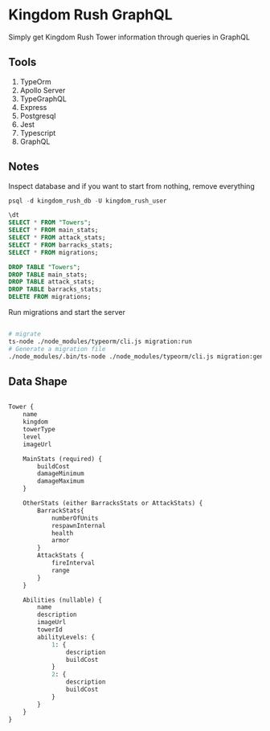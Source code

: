# Kingdom Rush GraphQL

Simply get Kingdom Rush Tower information through queries in GraphQL

## Tools

1. TypeOrm
2. Apollo Server
3. TypeGraphQL
4. Express
5. Postgresql
6. Jest
7. Typescript
8. GraphQL

## Notes

Inspect database and if you want to start from nothing, remove everything

```sql
psql -d kingdom_rush_db -U kingdom_rush_user

\dt
SELECT * FROM "Towers";
SELECT * FROM main_stats;
SELECT * FROM attack_stats;
SELECT * FROM barracks_stats;
SELECT * FROM migrations;

DROP TABLE "Towers";
DROP TABLE main_stats;
DROP TABLE attack_stats;
DROP TABLE barracks_stats;
DELETE FROM migrations;
```

Run migrations and start the server

```bash

# migrate
ts-node ./node_modules/typeorm/cli.js migration:run
# Generate a migration file
./node_modules/.bin/ts-node ./node_modules/typeorm/cli.js migration:generate -n MIGRATION_NAME
```

## Data Shape

```graphql

Tower {
    name
    kingdom
    towerType
    level
    imageUrl

    MainStats (required) {
        buildCost
        damageMinimum
        damageMaximum
    }

    OtherStats (either BarracksStats or AttackStats) {
        BarrackStats{
            numberOfUnits
            respawnInternal
            health
            armor
        }
        AttackStats {
            fireInterval
            range
        }
    }

    Abilities (nullable) {
        name
        description
        imageUrl
        towerId
        abilityLevels: {
            1: {
                description
                buildCost
            }
            2: {
                description
                buildCost
            }
        }
    }
}

```
